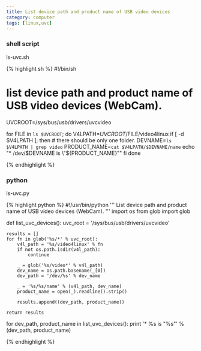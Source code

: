```yaml
---
title: List device path and product name of USB video devices
category: computer
tags: [linux,uvc]
---
```


### shell script

ls-uvc.sh

{% highlight sh %}
#!/bin/sh
# list device path and product name of USB video devices (WebCam).
UVCROOT=/sys/bus/usb/drivers/uvcvideo

for FILE in `ls $UVCROOT`; do
    V4LPATH=$UVCROOT/$FILE/video4linux
    if [ -d $V4LPATH ]; then
        # there should be only one folder.
        DEVNAME=`ls $V4LPATH | grep video`
        PRODUCT_NAME=`cat $V4LPATH/$DEVNAME/name`
        echo "* /dev/$DEVNAME is \"${PRODUCT_NAME}\""
    fi
done

{% endhighlight %}


### python

ls-uvc.py

{% highlight python %}
#!/usr/bin/python
'''
List device path and product name of USB video devices (WebCam).
'''
import os
from glob import glob

def list_uvc_devices():
    uvc_root = '/sys/bus/usb/drivers/uvcvideo'

    results = []
    for fn in glob('%s/*' % uvc_root):
        v4l_path = '%s/video4linux' % fn
        if not os.path.isdir(v4l_path):
            continue

        _ = glob('%s/video*' % v4l_path)
        dev_name = os.path.basename(_[0])
        dev_path = '/dev/%s' % dev_name

        _ = '%s/%s/name' % (v4l_path, dev_name)
        product_name = open(_).readline().strip()

        results.append((dev_path, product_name))

    return results


for dev_path, product_name in list_uvc_devices():
    print '* %s is "%s"' % (dev_path, product_name)

{% endhighlight %}

